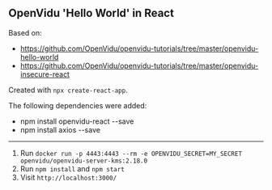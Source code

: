 ## OpenVidu 'Hello World' in React ##

Based on:  
- https://github.com/OpenVidu/openvidu-tutorials/tree/master/openvidu-hello-world  
- https://github.com/OpenVidu/openvidu-tutorials/tree/master/openvidu-insecure-react

Created with ```npx create-react-app```.  

The following dependencies were added:  
- npm install openvidu-react --save  
- npm install axios --save

---
1. Run ```docker run -p 4443:4443 --rm -e OPENVIDU_SECRET=MY_SECRET openvidu/openvidu-server-kms:2.18.0```
2. Run ```npm install``` and ```npm start```
3. Visit ```http://localhost:3000/```
